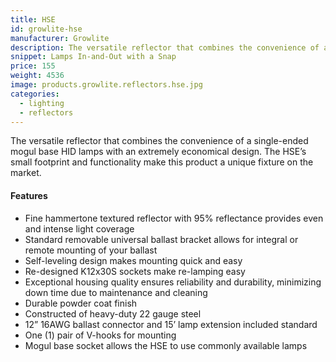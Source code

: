 ```yaml
---
title: HSE
id: growlite-hse
manufacturer: Growlite
description: The versatile reflector that combines the convenience of a single-ended mogul base HID lamps with an extremely economical design.
snippet: Lamps In-and-Out with a Snap
price: 155
weight: 4536
image: products.growlite.reflectors.hse.jpg
categories:
  - lighting
  - reflectors
---
```


The versatile reflector that combines the convenience of a single-ended mogul base HID lamps with an extremely economical design. The HSE’s small footprint and functionality make this product a unique fixture on the market.

#### Features

* Fine hammertone textured reflector with 95% reflectance provides even and intense light coverage
* Standard removable universal ballast bracket allows for integral or remote mounting of your ballast
* Self-leveling design makes mounting quick and easy
* Re-designed K12x30S sockets make re-lamping easy
* Exceptional housing quality ensures reliability and durability, minimizing down time due to maintenance and cleaning
* Durable powder coat finish
* Constructed of heavy-duty 22 gauge steel
* 12” 16AWG ballast connector and 15’ lamp extension included standard
* One (1) pair of V-hooks for mounting
* Mogul base socket allows the HSE to use commonly available lamps
